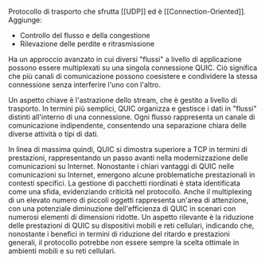 Protocollo di trasporto che sfrutta [[UDP]] ed è [[Connection-Oriented]].
Aggiunge:
- Controllo del flusso e della congestione
- Rilevazione delle perdite e ritrasmissione

Ha un approccio avanzato in cui diversi "flussi" a livello di applicazione possono essere multiplexati su una singola connessione QUIC. Ciò significa che più canali di comunicazione possono coesistere e condividere la stessa connessione senza interferire l'uno con l'altro.

Un aspetto chiave è l'astrazione dello stream, che è gestito a livello di trasporto. In termini più semplici, QUIC organizza e gestisce i dati in "flussi" distinti all'interno di una connessione. Ogni flusso rappresenta un canale di comunicazione indipendente, consentendo una separazione chiara delle diverse attività o tipi di dati.

In linea di massima quindi, QUIC si dimostra superiore a TCP in termini di prestazioni, rappresentando un passo avanti nella modernizzazione delle comunicazioni su Internet. 
Nonostante i chiari vantaggi di QUIC nelle comunicazioni su Internet, emergono alcune problematiche prestazionali in contesti specifici. La gestione di pacchetti riordinati è stata identificata come una sfida, evidenziando criticità nel protocollo. Anche il multiplexing di un elevato numero di piccoli oggetti rappresenta un'area di attenzione, con una potenziale diminuzione dell'efficienza di QUIC in scenari con numerosi elementi di dimensioni ridotte. Un aspetto rilevante è la riduzione delle prestazioni di QUIC su dispositivi mobili e reti cellulari, indicando che, nonostante i benefici in termini di riduzione del ritardo e prestazioni generali, il protocollo potrebbe non essere sempre la scelta ottimale in ambienti mobili e su reti cellulari.



